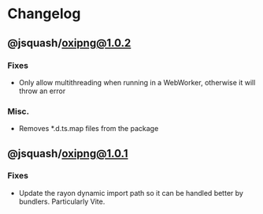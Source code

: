 # Changelog

## @jsquash/oxipng@1.0.2

### Fixes

- Only allow multithreading when running in a WebWorker, otherwise it will throw an error

### Misc.

- Removes *.d.ts.map files from the package

## @jsquash/oxipng@1.0.1

### Fixes

- Update the rayon dynamic import path so it can be handled better by bundlers. Particularly Vite.
